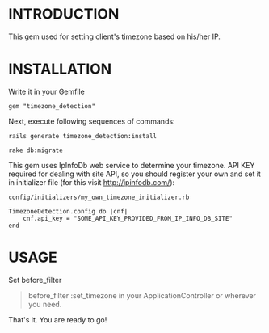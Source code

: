 # INTRODUCTION

This gem used for setting client's timezone based on his/her IP.

# INSTALLATION
	
Write it in your Gemfile

	gem "timezone_detection"

Next, execute following sequences of commands:

	rails generate timezone_detection:install
	
	rake db:migrate

This gem uses IpInfoDb web service to determine your timezone. API KEY required for dealing with site API, so you should register your own and set it in initializer file (for this visit http://ipinfodb.com/):

	config/initializers/my_own_timezone_initializer.rb

	TimezoneDetection.config do |cnf|
		cnf.api_key = "SOME_API_KEY_PROVIDED_FROM_IP_INFO_DB_SITE"
	end
	
# USAGE

Set before_filter
> before_filter :set_timezone
in your ApplicationController or wherever you need.

That's it. You are ready to go!
